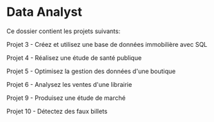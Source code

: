 # Data Analyst
Ce dossier contient les projets suivants:

Projet 3 - Créez et utilisez une base de données immobilière avec SQL

Projet 4 - Réalisez une étude de santé publique

Projet 5 - Optimisez la gestion des données d'une boutique 

Projet 6 - Analysez les ventes d'une librairie

Projet 9 - Produisez une étude de marché

Projet 10 - Détectez des faux billets 
